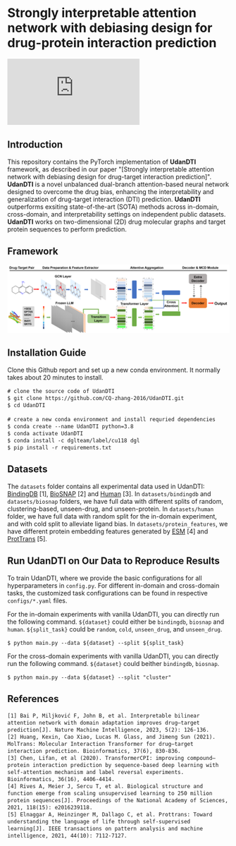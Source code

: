 # Strongly interpretable attention network with debiasing design for drug-protein interaction prediction

<div align="left">

[![GitHub license](https://badgen.net/github/license/Naereen/Strapdown.js)](https://github.com/CQ-zhang-2016/UdanDTI/blob/main/LICENSE.md)
</div>


## Introduction
This repository contains the PyTorch implementation of **UdanDTI** framework, as described in our paper "[Strongly interpretable attention network with debiasing design for drug-target interaction prediction]".  **UdanDTI** is a novel unbalanced dual-branch attention-based neural network designed to overcome the drug bias, enhancing the interpretability and generalization of drug-target interaction (DTI) prediction. **UdanDTI** outperforms exsiting state-of-the-art (SOTA) methods across in-domain, cross-domain, and interpretability settings on independent public datasets.
**UdanDTI** works on two-dimensional (2D) drug molecular graphs and target protein sequences to perform prediction.

## Framework
![UdanDTI](image/UdanDTI.png)

## Installation Guide
Clone this Github report and set up a new conda environment. It normally takes about 20 minutes to install.
```
# clone the source code of UdanDTI
$ git clone https://github.com/CQ-zhang-2016/UdanDTI.git
$ cd UdanDTI

# create a new conda environment and install requried dependencies
$ conda create --name UdanDTI python=3.8
$ conda activate UdanDTI
$ conda install -c dglteam/label/cu118 dgl
$ pip install -r requirements.txt
```


## Datasets
The `datasets` folder contains all experimental data used in UdanDTI: [BindingDB](https://github.com/peizhenbai/DrugBAN) [1], [BioSNAP](https://github.com/kexinhuang12345/MolTrans) [2] and [Human](https://github.com/lifanchen-simm/transformerCPI) [3]. 
In `datasets/bindingdb` and `datasets/biosnap` folders, we have full data with different splits of random, clustering-based, unseen-drug, and unseen-protein.
In `datasets/human` folder, we have full data with random split for the in-domain experiment, and with cold split to alleviate ligand bias.
In `datasets/protein_features`, we have different protein embedding features generated by [ESM](https://github.com/facebookresearch/esm) [4] and [ProtTrans](https://github.com/agemagician/ProtTrans) [5].


## Run UdanDTI on Our Data to Reproduce Results

To train UdanDTI, where we provide the basic configurations for all hyperparameters in `config.py`. For different in-domain and cross-domain tasks, the customized task configurations can be found in respective `configs/*.yaml` files.

For the in-domain experiments with vanilla UdanDTI, you can directly run the following command. `${dataset}` could either be `bindingdb`, `biosnap` and `human`. `${split_task}` could be `random`, `cold`, `unseen_drug`, and `unseen_drug`. 
```
$ python main.py --data ${dataset} --split ${split_task}
```

For the cross-domain experiments with vanilla UdanDTI, you can directly run the following command. `${dataset}` could beither `bindingdb`, `biosnap`.
```
$ python main.py --data ${dataset} --split "cluster"
```


## References
    [1] Bai P, Miljković F, John B, et al. Interpretable bilinear attention network with domain adaptation improves drug–target prediction[J]. Nature Machine Intelligence, 2023, 5(2): 126-136.
    [2] Huang, Kexin, Cao Xiao, Lucas M. Glass, and Jimeng Sun (2021). MolTrans: Molecular Interaction Transformer for drug–target interaction prediction. Bioinformatics, 37(6), 830-836.
    [3] Chen, Lifan, et al (2020). TransformerCPI: improving compound–protein interaction prediction by sequence-based deep learning with self-attention mechanism and label reversal experiments. Bioinformatics, 36(16), 4406-4414.
    [4] Rives A, Meier J, Sercu T, et al. Biological structure and function emerge from scaling unsupervised learning to 250 million protein sequences[J]. Proceedings of the National Academy of Sciences, 2021, 118(15): e2016239118.
    [5] Elnaggar A, Heinzinger M, Dallago C, et al. Prottrans: Toward understanding the language of life through self-supervised learning[J]. IEEE transactions on pattern analysis and machine intelligence, 2021, 44(10): 7112-7127.
